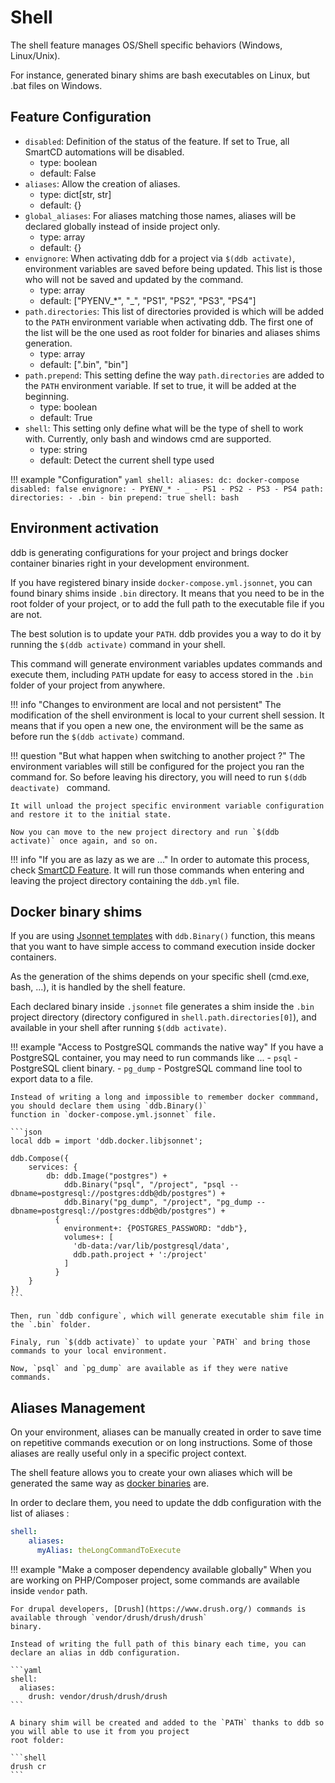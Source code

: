 Shell
===

The shell feature manages OS/Shell specific behaviors (Windows, Linux/Unix).

For instance, generated binary shims are bash executables on Linux, but .bat files on Windows.

Feature Configuration
---

- `disabled`: Definition of the status of the feature. If set to True, all SmartCD automations will be disabled.
    - type: boolean
    - default: False
- `aliases`: Allow the creation of aliases.
    - type: dict[str, str]
    - default: {}
- `global_aliases`: For aliases matching those names, aliases will be declared globally instead of inside project only.
    - type: array
    - default: {}
- `envignore`: 
    When activating ddb for a project via `$(ddb activate)`, environment variables are saved before being updated.
    This list is those who will not be saved and updated by the command.
    - type: array
    - default: ["PYENV_*", "_", "PS1", "PS2", "PS3", "PS4"]
- `path.directories`: 
    This list of directories provided is which will be added to the `PATH` environment variable when activating ddb.
    The first one of the list will be the one used as root folder for binaries and aliases shims generation.
    - type: array
    - default: [".bin", "bin"]
- `path.prepend`: This setting define the way `path.directories` are added to the `PATH` environment variable.
    If set to true, it will be added at the beginning.
    - type: boolean
    - default: True
- `shell`: This setting only define what will be the type of shell to work with. Currently, only bash and windows cmd 
    are supported.
    - type: string
    - default: Detect the current shell type used
    
!!! example "Configuration"
    ```yaml
    shell:
      aliases:
        dc: docker-compose
      disabled: false
      envignore:
      - PYENV_*
      - _
      - PS1
      - PS2
      - PS3
      - PS4
      path:
        directories:
        - .bin
        - bin
        prepend: true
      shell: bash
    ```

Environment activation
---

ddb is generating configurations for your project and brings docker container binaries right in your development 
environment. 

If you have registered binary inside `docker-compose.yml.jsonnet`, you can found binary shims inside `.bin` directory.
It means that you need to be in the root folder of your project, or to add the full path to the executable file if you 
are not.

The best solution is to update your `PATH`. ddb provides you a way to do it by running the `$(ddb activate)` command in your shell.

This command will generate environment variables updates commands and execute them, including `PATH` update for easy 
to access stored in the `.bin` folder of your project from anywhere.

!!! info "Changes to environment are local and not persistent"
    The modification of the shell environment is local to your current shell session. 
    It means that if you open a new one, the environment will be the same as before run the `$(ddb activate)` command.

!!! question "But what happen when switching to another project ?"
    The environment variables will still be configured for the project you ran the command for. So before leaving his directory,
    you will need to run `$(ddb deactivate) ` command.

    It will unload the project specific environment variable configuration and restore it to the initial state.
    
    Now you can move to the new project directory and run `$(ddb activate)` once again, and so on.

!!! info "If you are as lazy as we are ..."
    In order to automate this process, check [SmartCD Feature](smartcd.md). It will run those commands when entering 
    and leaving the project directory containing the `ddb.yml` file.

Docker binary shims
--- 

If you are using [Jsonnet templates](jsonnet.md) with `ddb.Binary()` function, this means that you want to have 
simple access to command execution inside docker containers. 

As the generation of the shims depends on your specific shell (cmd.exe, bash, ...), it is handled by the shell feature.

Each declared binary inside `.jsonnet` file generates a shim inside the `.bin` project directory 
(directory configured in `shell.path.directories[0]`), and available in your shell after running `$(ddb activate)`.

!!! example "Access to PostgreSQL commands the native way"
    If you have a PostgreSQL container, you may need to run commands like ...
      - `psql` - PostgreSQL client binary.
      - `pg_dump` - PostgreSQL command line tool to export data to a file.
   
    Instead of writing a long and impossible to remember docker commmand, you should declare them using `ddb.Binary()` 
    function in `docker-compose.yml.jsonnet` file.
    
    ```json
    local ddb = import 'ddb.docker.libjsonnet';
    
    ddb.Compose({
        services: {
            db: ddb.Image("postgres") +
                ddb.Binary("psql", "/project", "psql --dbname=postgresql://postgres:ddb@db/postgres") +
                ddb.Binary("pg_dump", "/project", "pg_dump --dbname=postgresql://postgres:ddb@db/postgres") +
              {
                environment+: {POSTGRES_PASSWORD: "ddb"},
                volumes+: [
                  'db-data:/var/lib/postgresql/data',
                  ddb.path.project + ':/project'
                ]
              }
        }
    })
    ```
    
    Then, run `ddb configure`, which will generate executable shim file in the `.bin` folder.
    
    Finaly, run `$(ddb activate)` to update your `PATH` and bring those commands to your local environment.

    Now, `psql` and `pg_dump` are available as if they were native commands.

Aliases Management
---

On your environment, aliases can be manually created in order to save time on repetitive commands execution or on long
instructions.
Some of those aliases are really useful only in a specific project context.

The shell feature allows you to create your own aliases which will be generated the same way as 
[docker binaries](#docker-binary-generation) are.

In order to declare them, you need to update the ddb configuration with the list of aliases : 

```yaml
shell:
    aliases:
      myAlias: theLongCommandToExecute
```  

!!! example "Make a composer dependency available globally"
    When you are working on PHP/Composer project, some commands are available inside `vendor` path.
    
    For drupal developers, [Drush](https://www.drush.org/) commands is available through `vendor/drush/drush/drush` 
    binary.
    
    Instead of writing the full path of this binary each time, you can declare an alias in ddb configuration. 
    
    ```yaml
    shell:
      aliases:
        drush: vendor/drush/drush/drush
    ```
    
    A binary shim will be created and added to the `PATH` thanks to ddb so you will able to use it from you project 
    root folder: 
    
    ```shell
    drush cr
    ```  